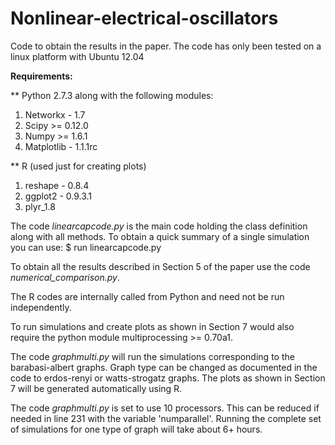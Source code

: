 Nonlinear-electrical-oscillators
================================

Code to obtain the results in the paper.
The code has only been tested on a linux platform with Ubuntu 12.04

**Requirements:**

** Python 2.7.3 along with the following modules:
  1. Networkx - 1.7
  2. Scipy >= 0.12.0
  3. Numpy >= 1.6.1
  4. Matplotlib - 1.1.1rc

** R (used just for creating plots)
  1. reshape - 0.8.4   
  2. ggplot2 - 0.9.3.1 
  3. plyr_1.8

The code _linearcapcode.py_ is the main code holding the class definition along with all methods.
To obtain a quick summary of a single simulation you can use:
$ run linearcapcode.py

To obtain all the results described in Section 5 of the paper use the code *numerical_comparison.py*.

The R codes are internally called from Python and need not be run independently.

To run simulations and create plots as shown in Section 7 would also require
the python module multiprocessing >= 0.70a1.

The code _graphmulti.py_ will run the simulations corresponding to the barabasi-albert graphs.
Graph type can be changed as documented in the code to erdos-renyi or watts-strogatz graphs.
The plots as shown in Section 7 will be generated automatically using R.

The code _graphmulti.py_ is set to use 10 processors. This can be reduced if needed in line 231
with the variable 'numparallel'. Running the complete set of simulations for one type of graph
will take about 6+ hours.





